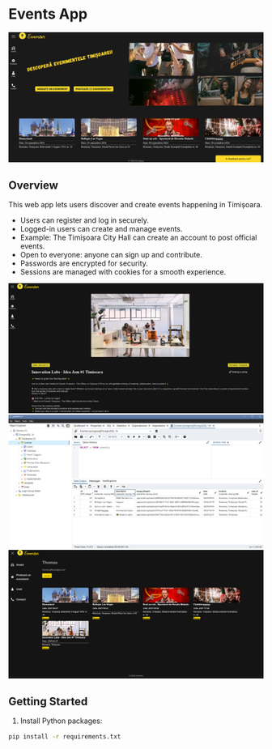 # Events App

![Screenshot](/images/image.png)

## Overview

This web app lets users discover and create events happening in Timișoara.

- Users can register and log in securely.  
- Logged-in users can create and manage events.  
- Example: The Timișoara City Hall can create an account to post official events.  
- Open to everyone: anyone can sign up and contribute.  
- Passwords are encrypted for security.  
- Sessions are managed with cookies for a smooth experience.

![Screenshot](/images/image1.png)
![Screenshot](/images/image3.png)
![Screenshot](/images/image4.png)

## Getting Started

1. Install Python packages:
  ```bash
  pip install -r requirements.txt




